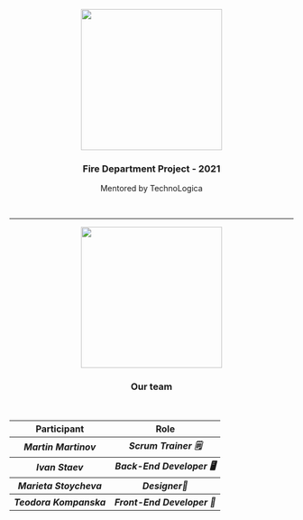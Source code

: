 <p align="center"><img src="https://i.imgur.com/3UqbtOf.png" align="center" width="250"></p>
<h3 align = "center">Fire Department Project - 2021</h3>
<p align = "center">Mentored by TechnoLogica</p>
<br>
<hr>
<p align="center"><img src = "https://media.discordapp.net/attachments/812982861703413820/825315728357457950/venom-logo.png" width="250"></p>
<h3 align = "center">Our team</h3>
<br>
<table align="center">
  <tr>
    <th>Participant</th>
    <th>Role</th>
  </tr>
  <tr>
    <th><i>Martin Martinov</i></th>
    <th><i>Scrum Trainer 🗒</i></th>
  </tr>
  <tr>
    <th><i>Ivan Staev</i></th>
    <th><i>Back-End Developer 🖥</i></th>
  </tr>
  <tr>
    <th><i>Marieta Stoycheva</i></th>
    <th><i>Designer🌠</i></th>
  </tr>
  <tr>
    <th><i>Teodora Kompanska</i></th>
    <th><i>Front-End Developer 👀</i></th>
  </tr>
  
  
</table>